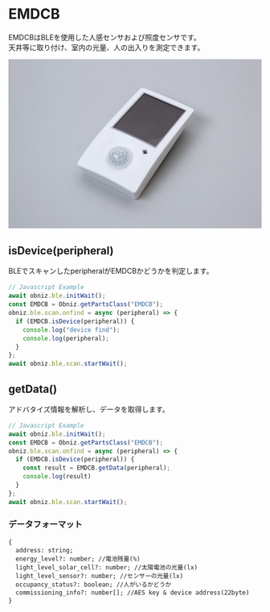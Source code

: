 # EMDCB
EMDCBはBLEを使用した人感センサおよび照度センサです。  
天井等に取り付け、室内の光量、人の出入りを測定できます。  

![](./image.jpg)

## isDevice(peripheral)
BLEでスキャンしたperipheralがEMDCBかどうかを判定します。  

```javascript
// Javascript Example
await obniz.ble.initWait();
const EMDCB = Obniz.getPartsClass("EMDCB");
obniz.ble.scan.onfind = async (peripheral) => {
  if (EMDCB.isDevice(peripheral)) {
    console.log("device find");
    console.log(peripheral);
  }
};
await obniz.ble.scan.startWait();
```


## getData()
アドバタイズ情報を解析し、データを取得します。
```javascript
// Javascript Example
await obniz.ble.initWait();
const EMDCB = Obniz.getPartsClass("EMDCB");
obniz.ble.scan.onfind = async (peripheral) => {
  if (EMDCB.isDevice(peripheral)) {
    const result = EMDCB.getData(peripheral);
    console.log(result)
  }
};
await obniz.ble.scan.startWait();

```

### データフォーマット
```
{
  address: string;
  energy_level?: number; //電池残量(%)
  light_level_solar_cell?: number; //太陽電池の光量(lx)
  light_level_sensor?: number; //センサーの光量(lx)
  occupancy_status?: boolean; //人がいるかどうか
  commissioning_info?: number[]; //AES key & device address(22byte)
}
```
